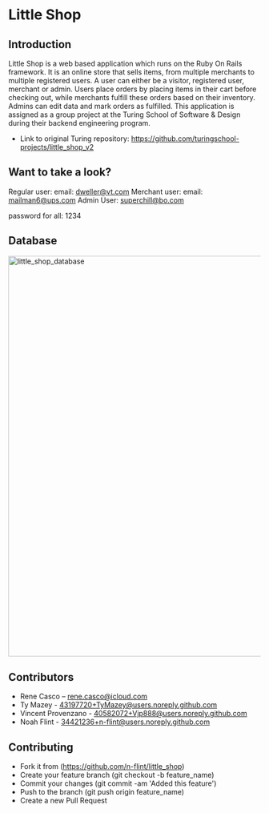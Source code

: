 # Little Shop

## Introduction
Little Shop is a web based application which runs on the Ruby On Rails framework. It is an online store that sells items, from multiple merchants to multiple registered users. A user can either be a visitor, registered user, merchant or admin. Users place orders by placing items in their cart before checking out, while merchants fulfill these orders based on their inventory. Admins can edit data and mark orders as fulfilled. This application is assigned as a group project at the Turing School of Software & Design during their backend engineering program.

- Link to original Turing repository: https://github.com/turingschool-projects/little_shop_v2

## Want to take a look?
Regular user: email: dweller@vt.com
Merchant user: email: mailman6@ups.com
Admin User: superchill@bo.com

password for all: 1234

## Database
<img width="800" alt="little_shop_database" src="https://user-images.githubusercontent.com/34421236/52988028-f2af0200-33ba-11e9-89c5-4b0f7e04291b.png">


## Contributors
- Rene Casco – rene.casco@icloud.com
- Ty Mazey - 43197720+TyMazey@users.noreply.github.com
- Vincent Provenzano - 40582072+Vjp888@users.noreply.github.com
- Noah Flint - 34421236+n-flint@users.noreply.github.com

## Contributing
- Fork it from (https://github.com/n-flint/little_shop)
- Create your feature branch (git checkout -b feature_name)
- Commit your changes (git commit -am 'Added this feature')
- Push to the branch (git push origin feature_name)
- Create a new Pull Request
